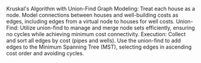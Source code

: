 Kruskal's Algorithm with Union-Find
Graph Modeling: Treat each house as a node. Model connections between houses and well-building costs as edges, including edges from a virtual node to houses for well costs.
Union-Find: Utilize union-find to manage and merge node sets efficiently, ensuring no cycles while achieving minimum cost connectivity.
Execution:
Collect and sort all edges by cost (pipes and wells).
Use the union-find to add edges to the Minimum Spanning Tree (MST), selecting edges in ascending cost order and avoiding cycles.
